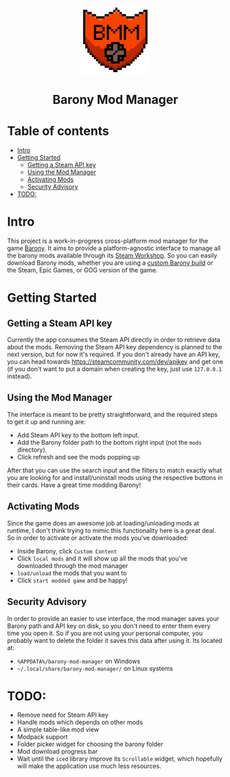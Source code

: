 <p align="center">
  <img src="barony-mod-manager/resources/img/logo.png" />
  <h1 align="center">Barony Mod Manager</h1>
</p>

# Table of contents

- [Intro](#intro)
- [Getting Started](#getting-started)
  - [Getting a Steam API key](#getting-a-steam-api-key)
  - [Using the Mod Manager](#using-the-mod-manager)
  - [Activating Mods](#activating-mods)
  - [Security Advisory](#security-advisory)
- [TODO:](#todo)

# Intro
This project is a work-in-progress cross-platform mod manager for the game
[Barony](https://store.steampowered.com/app/371970/Barony/). It aims to provide
a platform-agnostic interface to manage all the barony mods available through its
[Steam Workshop](https://steamcommunity.com/workshop/about/?appid=371970). So
you can easily download Barony mods, whether you are using a [custom Barony build](https://github.com/TurningWheel/Barony)
or the Steam, Epic Games, or GOG version of the game.

# Getting Started

## Getting a Steam API key
Currently the app consumes the Steam API directly in order to retrieve data
about the mods. Removing the Steam API key dependency is planned to the next
version, but for now it's required. If you don't already have an API key, you
can head towards https://steamcommunity.com/dev/apikey and get one (if you don't
want to put a domain when creating the key, just use `127.0.0.1` instead).

## Using the Mod Manager
The interface is meant to be pretty straightforward, and the required steps to
get it up and running are:

- Add Steam API key to the bottom left input.
- Add the Barony folder path to the bottom right input (not the `mods` directory).
- Click refresh and see the mods popping up

After that you can use the search input and the filters to match exactly what
you are looking for and install/uninstall mods using the respective buttons in
their cards. Have a great time modding Barony!

## Activating Mods
Since the game does an awesome job at loading/unloading mods at runtime, I don't
think trying to mimic this functionality here is a great deal. So in order to
activate or activate the mods you've downloaded:
- Inside Barony, click `Custom Content`
- Click `local mods` and it will show up all the mods that you've downloaded
    through the mod manager
- `load/unload` the mods that you want to
- Click `start modded game` and be happy!

## Security Advisory
In order to provide an easier to use interface, the mod manager saves your Barony
path and API key on disk, so you don't need to enter them every time you open
it. So if you are not using your personal computer, you probably want to delete
the folder it saves this data after using it. Its located at:
- `%APPDATA%/barony-mod-manager` on Windows
- `~/.local/share/barony-mod-manager/` on Linux systems

# TODO:
- Remove need for Steam API key
- Handle mods which depends on other mods
- A simple table-like mod view
- Modpack support
- Folder picker widget for choosing the barony folder
- Mod download progress bar
- Wait until the `iced` library improve its `Scrollable` widget, which hopefully
  will make the application use much less resources.
